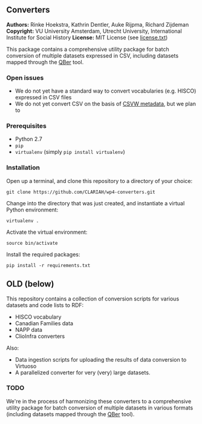 ## Converters
**Authors:**    Rinke Hoekstra, Kathrin Dentler, Auke Rijpma, Richard Zijdeman
**Copyright:**  VU University Amsterdam, Utrecht University, International Institute for Social History
**License:**    MIT License (see [license.txt](license.txt))

This package contains a comprehensive utility package for batch  conversion of multiple datasets expressed in CSV,
including datasets mapped through the [QBer](https://github.com/CLARIAH/QBer) tool.

### Open issues

* We do not yet have a standard way to convert vocabularies (e.g. HISCO) expressed in CSV files
* We do not yet convert CSV on the basis of [CSVW metadata](http://w3c.github.io/csvw/metadata/), but we plan to

### Prerequisites

* Python 2.7
* `pip`
* `virtualenv` (simply `pip install virtualenv`)

### Installation

Open up a terminal, and clone this repository to a directory of your choice:

```
git clone https://github.com/CLARIAH/wp4-converters.git
```

Change into the directory that was just created, and instantiate a virtual Python environment:

```
virtualenv .
```

Activate the virtual environment:

```
source bin/activate
```

Install the required packages:

```
pip install -r requirements.txt
```


## OLD (below)

This repository contains a collection of conversion scripts for various datasets and code lists to RDF:

* HISCO vocabulary
* Canadian Families data
* NAPP data
* ClioInfra converters

Also:

* Data ingestion scripts for uploading the results of data conversion to Virtuoso
* A parallelized converter for very (very) large datasets.

### TODO

We're in the process of harmonizing these converters to a comprehensive utility package for batch conversion of multiple datasets in various formats (including datasets mapped through the [QBer](https://github.com/CLARIAH/QBer) tool).
